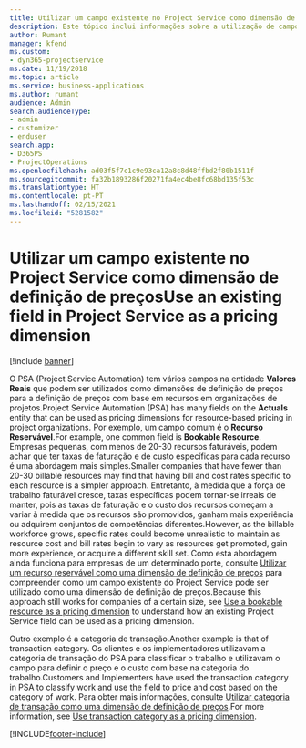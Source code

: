 ```yaml
---
title: Utilizar um campo existente no Project Service como dimensão de definição de preços
description: Este tópico inclui informações sobre a utilização de campos existentes do Project Service como dimensões de definição de preços.
author: Rumant
manager: kfend
ms.custom:
- dyn365-projectservice
ms.date: 11/19/2018
ms.topic: article
ms.service: business-applications
ms.author: rumant
audience: Admin
search.audienceType:
- admin
- customizer
- enduser
search.app:
- D365PS
- ProjectOperations
ms.openlocfilehash: ad03f5f7c1c9e93ca12a8c8d48ffbd2f80b1511f
ms.sourcegitcommit: fa32b1893286f20271fa4ec4be8fc68bd135f53c
ms.translationtype: HT
ms.contentlocale: pt-PT
ms.lasthandoff: 02/15/2021
ms.locfileid: "5281582"
---
```

# <a name="use-an-existing-field-in-project-service-as-a-pricing-dimension"></a><span data-ttu-id="a3b77-103">Utilizar um campo existente no Project Service como dimensão de definição de preços</span><span class="sxs-lookup"><span data-stu-id="a3b77-103">Use an existing field in Project Service as a pricing dimension</span></span>

[!include [banner](../includes/psa-now-project-operations.md)]

<span data-ttu-id="a3b77-104">O PSA (Project Service Automation) tem vários campos na entidade **Valores Reais** que podem ser utilizados como dimensões de definição de preços para a definição de preços com base em recursos em organizações de projetos.</span><span class="sxs-lookup"><span data-stu-id="a3b77-104">Project Service Automation (PSA) has many fields on the **Actuals** entity that can be used as pricing dimensions for resource-based pricing in project organizations.</span></span> <span data-ttu-id="a3b77-105">Por exemplo, um campo comum é o **Recurso Reservável**.</span><span class="sxs-lookup"><span data-stu-id="a3b77-105">For example, one common field is **Bookable Resource**.</span></span> <span data-ttu-id="a3b77-106">Empresas pequenas, com menos de 20-30 recursos faturáveis, podem achar que ter taxas de faturação e de custo específicas para cada recurso é uma abordagem mais simples.</span><span class="sxs-lookup"><span data-stu-id="a3b77-106">Smaller companies that have fewer than 20-30 billable resources may find that having bill and cost rates specific to each resource is a simpler approach.</span></span> <span data-ttu-id="a3b77-107">Entretanto, à medida que a força de trabalho faturável cresce, taxas específicas podem tornar-se irreais de manter, pois as taxas de faturação e o custo dos recursos começam a variar à medida que os recursos são promovidos, ganham mais experiência ou adquirem conjuntos de competências diferentes.</span><span class="sxs-lookup"><span data-stu-id="a3b77-107">However, as the billable workforce grows, specific rates could become unrealistic to maintain as resource cost and bill rates begin to vary as resources get promoted, gain more experience, or acquire a different skill set.</span></span> <span data-ttu-id="a3b77-108">Como esta abordagem ainda funciona para empresas de um determinado porte, consulte [Utilizar um recurso reservável como uma dimensão de definição de preços](bookable-resource-pricing-dimension.md) para compreender como um campo existente do Project Service pode ser utilizado como uma dimensão de definição de preços.</span><span class="sxs-lookup"><span data-stu-id="a3b77-108">Because this approach still works for companies of a certain size, see [Use a bookable resource as a pricing dimension](bookable-resource-pricing-dimension.md) to understand how an existing Project Service field can be used as a pricing dimension.</span></span>

<span data-ttu-id="a3b77-109">Outro exemplo é a categoria de transação.</span><span class="sxs-lookup"><span data-stu-id="a3b77-109">Another example is that of transaction category.</span></span> <span data-ttu-id="a3b77-110">Os clientes e os implementadores utilizavam a categoria de transação do PSA para classificar o trabalho e utilizavam o campo para definir o preço e o custo com base na categoria do trabalho.</span><span class="sxs-lookup"><span data-stu-id="a3b77-110">Customers and Implementers have used the transaction category in PSA to classify work and use the field to price and cost based on the category of work.</span></span> <span data-ttu-id="a3b77-111">Para obter mais informações, consulte [Utilizar categoria de transação como uma dimensão de definição de preços](transaction-category-pricing-dimension.md).</span><span class="sxs-lookup"><span data-stu-id="a3b77-111">For more information, see [Use transaction category as a pricing dimension](transaction-category-pricing-dimension.md).</span></span>


[!INCLUDE[footer-include](../includes/footer-banner.md)]